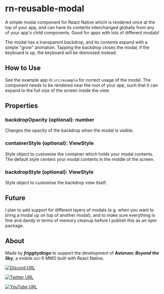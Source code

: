 # rn-reusable-modal

A simple modal component for React Native which is rendered once at the top of your app, and can have its contents interchanged globally from any of your app's child components. Good for apps with lots of different modals!

The modal has a transparent backdrop, and its contents expand with a simple "grow" animation. Tapping the backdrop closes the modal; if the keyboard is up, the keyboard will be dismissed instead.

<!--img src="./assets/demo.gif" width='320'/-->

## How to Use

See the example app in `src/example` for correct usage of the modal. The component needs to be rendered near the root of your app, such that it can expand to the full size of the screen inside the view.


## Properties

### backdropOpacity (optional): number
Changes the opacity of the backdrop when the modal is visible.

### containerStyle (optional): ViewStyle
Style object to customise the container which holds your modal contents. The default style centers your modal contents in the middle of the screen.

### backdropStyle (optional): ViewStyle
Style object to customise the backdrop view itself.


## Future

I plan to add support for different layers of modals (e.g. when you want to bring a modal up on top of another modal), and to make sure everything is fine and dandy in terms of memory cleanup before I publish this as an npm package.

## About

Made by ***friggitydingo*** to support the development of **Astorum: ***Beyond the Sky*****, a mobile sci-fi MMO built with React Native.

[![Discord URL](https://img.shields.io/badge/-white?logo=discord&style=social&label=Join%20the%20Discord)](http://discord.gg/qRMMvxW3yc)

[![Twitter URL](https://img.shields.io/twitter/follow/BenScottSteer?style=social)](https://twitter.com/BenScottSteer)

[![YouTube URL](https://img.shields.io/youtube/channel/views/UCwppDiBFjGgwC7ycyEJuDeA?label=Watch%20on%20YouTube&style=social)](https://www.youtube.com/channel/UCwppDiBFjGgwC7ycyEJuDeA)

